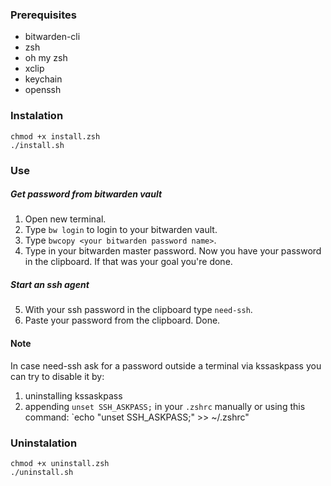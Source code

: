 ### Prerequisites
- bitwarden-cli
- zsh
- oh my zsh
- xclip
- keychain
- openssh

### Instalation
```
chmod +x install.zsh
./install.sh
```

### Use

##### Get password from bitwarden vault
1. Open new terminal.
2. Type `bw login` to login to your bitwarden vault.
3. Type `bwcopy <your bitwarden password name>`.
4. Type in your bitwarden master password.
    Now you have your password in the clipboard. If that was your goal you're done.

##### Start an ssh agent
5. With your ssh password in the clipboard type `need-ssh`.
6. Paste your password from the clipboard.
   Done.

#### Note
In case need-ssh ask for a password outside a terminal via kssaskpass you can try to disable it by:
1. uninstalling kssaskpass
2. appending `unset SSH_ASKPASS;` in your `.zshrc` manually or using this command: `echo "unset SSH_ASKPASS;" >> ~/.zshrc"

### Uninstalation
```
chmod +x uninstall.zsh
./uninstall.sh
```
